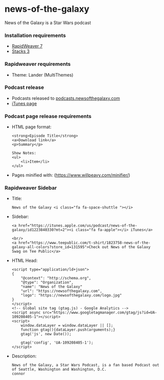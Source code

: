 # news-of-the-galaxy
News of the Galaxy is a Star Wars podcast

### Installation requirements

- [RapidWeaver 7](https://www.realmacsoftware.com/rapidweaver/)
- [Stacks 3](yourhead.com/stacks/)

### Rapidweaver requirements

- Theme: Lander (MultiThemes)

### Podcast release

- Podcasts released to [podcasts.newsofthegalaxy.com](podcasts.newsofthegalaxy.com)
- [iTunes page](https://itunes.apple.com/us/podcast/news-of-the-galaxy/id1223840330?mt=2)

### Podcast page release requirements

- HTML page format:

      <strong>Episode Title</strong>
      <a>Download link</a>
      <p>Summary</p>
      
      Show Notes:
      <ul>
          <li>Item</li>
      </ul>

- Pages minified with: (https://www.willpeavy.com/minifier/)

### Rapidweaver Sidebar

- Title:

      News of the Galaxy <i class="fa fa-space-shuttle "></i>

- Sidebar:

      <a href="https://itunes.apple.com/us/podcast/news-of-the-galaxy/id1223840330?mt=2"><i class="fa fa-apple"></i> iTunes</a>
        
      <br/>
      <a href="https://www.teepublic.com/t-shirt/1823758-news-of-the-galaxy-all-colors?store_id=131595">Check out News of the Galaxy Swag on Tee Public</a>

- HTML Head:

      <script type="application/ld+json">
      {
          "@context": "http://schema.org",
          "@type": "Organization",
          "name": "News of the Galaxy"
          "url": "https://newsofthegalaxy.com",
          "logo": "https://newsofthegalaxy.com/logo.jpg"
      }
      </script>
      <!-- Global site tag (gtag.js) - Google Analytics -->
      <script async src="https://www.googletagmanager.com/gtag/js?id=UA-109208405-1"></script>
      <script>
          window.dataLayer = window.dataLayer || [];
          function gtag(){dataLayer.push(arguments);}
          gtag('js', new Date());
          
          gtag('config', 'UA-109208405-1');
      </script>

- Description:

      News of the Galaxy, a Star Wars Podcast, is a fan based Podcast out of Seattle, Washington and Washington, D.C.
      connor
